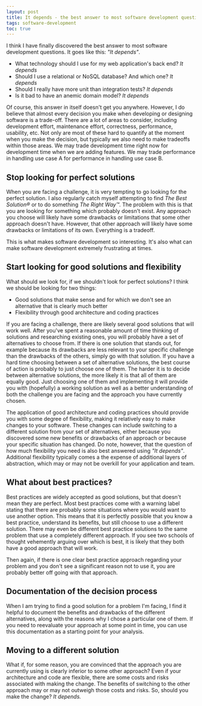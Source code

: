 ```yaml
---
layout: post
title: It depends - the best answer to most software development questions
tags: software-development
toc: true
---
```


I think I have finally discovered the best answer to most software development questions. It goes like this: *"It depends"*.

- What technology should I use for my web application's back end? *It depends*
- Should I use a relational or NoSQL database? And which one? *It depends*
- Should I really have more unit than integration tests? *It depends*
- Is it bad to have an anemic domain model? *It depends*

Of course, this answer in itself doesn't get you anywhere. However, I do believe that almost every decision you make when developing or designing software is a trade-off. There are a lot of areas to consider, including development effort, maintenance effort, correctness, performance, usability, etc. Not only are most of these hard to quantify at the moment when you make the decision, but typically we also need to make tradeoffs within those areas. We may trade development time right now for development time when we are adding features. We may trade performance in handling use case A for performance in handling use case B.

## Stop looking for perfect solutions

When you are facing a challenge, it is very tempting to go looking for the perfect solution. I also regularly catch myself attempting to find *The Best Solution®* or to do something *The Right Way™*. The problem with this is that you are looking for something which probably doesn't exist. Any approach you choose will likely have some drawbacks or limitations that some other approach doesn't have. However, that other approach will likely have some drawbacks or limitations of its own. Everything is a tradeoff.

This is what makes software development so interesting. It's also what can make software development extremely frustrating at times.

## Start looking for good solutions and flexibility

What should we look for, if we shouldn't look for perfect solutions? I think we should be looking for two things:

- Good solutions that make sense and for which we don't see an alternative that is clearly much better
- Flexibility through good architecture and coding practices

If you are facing a challenge, there are likely several good solutions that will work well. After you've spent a reasonable amount of time thinking of solutions and researching existing ones, you will probably have a set of alternatives to choose from. If there is one solution that stands out, for example because its drawbacks are less relevant to your specific challenge than the drawbacks of the others, simply go with that solution. If you have a hard time choosing between a set of alternative solutions, the best course of action is probably to just choose one of them. The harder it is to decide between alternative solutions, the more likely it is that all of them are equally good. Just choosing one of them and implementing it will provide you with (hopefully) a working solution as well as a better understanding of both the challenge you are facing and the approach you have currently chosen.

The application of good architecture and coding practices should provide you with some degree of flexibility, making it relatively easy to make changes to your software. These changes can include switching to a different solution from your set of alternatives, either because you discovered some new benefits or drawbacks of an approach or because your specific situation has changed. Do note, however, that the question of how much flexibility you need is also best answered using *"It depends"*. Additional flexibility typically comes a the expense of additional layers of abstraction, which may or may not be overkill for your application and team.

## What about best practices?

Best practices are widely accepted as good solutions, but that doesn't mean they are perfect. Most best practices come with a warning label stating that there are probably some situations where you would want to use another option. This means that it is perfectly possible that you know a best practice, understand its benefits, but still choose to use a different solution. There may even be different best practice solutions to the same problem that use a completely different approach. If you see two schools of thought vehemently arguing over which is best, it is likely that they both have a good approach that will work.

Then again, if there is one clear best practice approach regarding your problem and you don't see a significant reason not to use it, you are probably better off going with that approach.

## Documentation of the decision process

When I am trying to find a good solution for a problem I'm facing, I find it helpful to document the benefits and drawbacks of the different alternatives, along with the reasons why I chose a particular one of them. If you need to reevaluate your approach at some point in time, you can use this documentation as a starting point for your analysis.

## Moving to a different solution

What if, for some reason, you are convinced that the approach you are currently using is clearly inferior to some other approach? Even if your architecture and code are flexible, there are some costs and risks associated with making the change. The benefits of switching to the other approach may or may not outweigh those costs and risks. So, should you make the change? *It depends.*